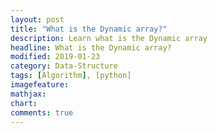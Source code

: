 ```yaml
---
layout: post
title: "What is the Dynamic array?"
description: Learn what is the Dynamic array
headline: What is the Dynamic array?
modified: 2019-01-23
category: Data-Structure
tags: [Algorithm], [python]
imagefeature:
mathjax:
chart:
comments: true
---
```

